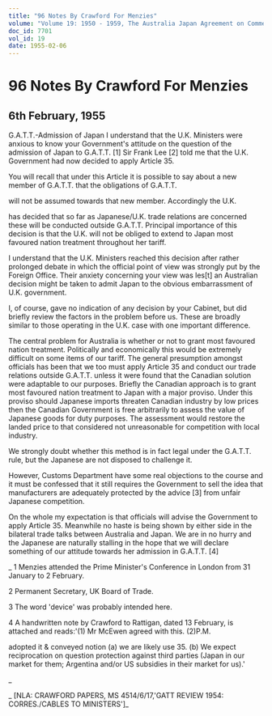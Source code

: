 ```yaml
---
title: "96 Notes By Crawford For Menzies"
volume: "Volume 19: 1950 - 1959, The Australia Japan Agreement on Commerce"
doc_id: 7701
vol_id: 19
date: 1955-02-06
---
```


# 96 Notes By Crawford For Menzies

## 6th February, 1955

G.A.T.T.-Admission of Japan I understand that the U.K. Ministers were anxious to know your Government's attitude on the question of the admission of Japan to G.A.T.T. [1] Sir Frank Lee [2] told me that the U.K. Government had now decided to apply Article 35.

You will recall that under this Article it is possible to say about a new member of G.A.T.T. that the obligations of G.A.T.T.

will not be assumed towards that new member. Accordingly the U.K.

has decided that so far as Japanese/U.K. trade relations are concerned these will be conducted outside G.A.T.T. Principal importance of this decision is that the U.K. will not be obliged to extend to Japan most favoured nation treatment throughout her tariff.

I understand that the U.K. Ministers reached this decision after rather prolonged debate in which the official point of view was strongly put by the Foreign Office. Their anxiety concerning your view was les[t] an Australian decision might be taken to admit Japan to the obvious embarrassment of U.K. government.

I, of course, gave no indication of any decision by your Cabinet, but did briefly review the factors in the problem before us. These are broadly similar to those operating in the U.K. case with one important difference.

The central problem for Australia is whether or not to grant most favoured nation treatment. Politically and economically this would be extremely difficult on some items of our tariff. The general presumption amongst officials has been that we too must apply Article 35 and conduct our trade relations outside G.A.T.T. unless it were found that the Canadian solution were adaptable to our purposes. Briefly the Canadian approach is to grant most favoured nation treatment to Japan with a major proviso. Under this proviso should Japanese imports threaten Canadian industry by low prices then the Canadian Government is free arbitrarily to assess the value of Japanese goods for duty purposes. The assessment would restore the landed price to that considered not unreasonable for competition with local industry.

We strongly doubt whether this method is in fact legal under the G.A.T.T. rule, but the Japanese are not disposed to challenge it.

However, Customs Department have some real objections to the course and it must be confessed that it still requires the Government to sell the idea that manufacturers are adequately protected by the advice [3] from unfair Japanese competition.

On the whole my expectation is that officials will advise the Government to apply Article 35. Meanwhile no haste is being shown by either side in the bilateral trade talks between Australia and Japan. We are in no hurry and the Japanese are naturally stalling in the hope that we will declare something of our attitude towards her admission in G.A.T.T. [4]

_ 1 Menzies attended the Prime Minister's Conference in London from 31 January to 2 February.

2 Permanent Secretary, UK Board of Trade.

3 The word 'device' was probably intended here.

4 A handwritten note by Crawford to Rattigan, dated 13 February, is attached and reads:'(1) Mr McEwen agreed with this. (2)P.M.

adopted it &amp; conveyed notion (a) we are likely use 35. (b) We expect reciprocation on question protection against third parties (Japan in our market for them; Argentina and/or US subsidies in their market for us).'

_

_ [NLA: CRAWFORD PAPERS, MS 4514/6/17,'GATT REVIEW 1954: CORRES./CABLES TO MINISTERS']_
